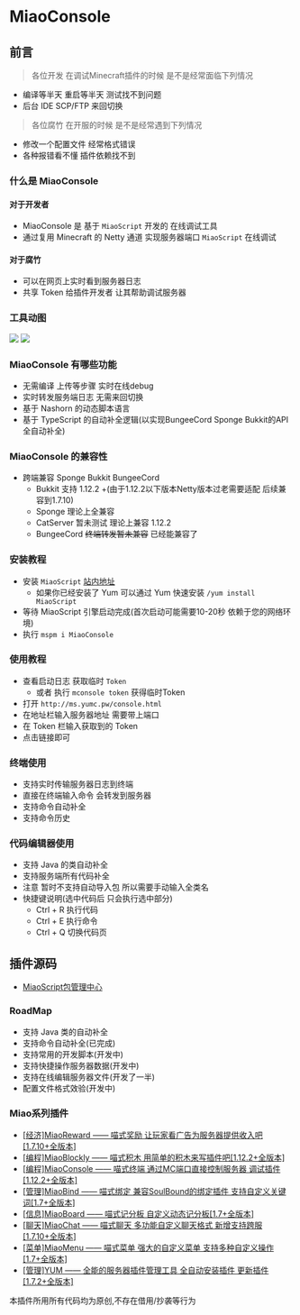 # MiaoConsole

## 前言

> 各位开发 在调试Minecraft插件的时候 是不是经常面临下列情况
- 编译等半天 重启等半天 测试找不到问题
- 后台 IDE SCP/FTP 来回切换

> 各位腐竹 在开服的时候 是不是经常遇到下列情况
- 修改一个配置文件 经常格式错误
- 各种报错看不懂 插件依赖找不到

### 什么是 MiaoConsole

#### 对于开发者
- MiaoConsole 是 基于 `MiaoScript` 开发的 在线调试工具
- 通过复用 Minecraft 的 Netty 通道 实现服务器端口 `MiaoScript` 在线调试

#### 对于腐竹
- 可以在网页上实时看到服务器日志
- 共享 Token 给插件开发者 让其帮助调试服务器

### 工具动图

![](https://i.loli.net/2020/05/15/YxjRVZ7yGS5aHKT.gif)
![](https://i.loli.net/2020/05/15/vTWSZlYD4nmpwKr.gif)

### MiaoConsole 有哪些功能
- 无需编译 上传等步骤 实时在线debug
- 实时转发服务端日志 无需来回切换
- 基于 Nashorn 的动态脚本语言
- 基于 TypeScript 的自动补全逻辑(以实现BungeeCord Sponge Bukkit的API全自动补全)

### MiaoConsole 的兼容性
- 跨端兼容 Sponge Bukkit BungeeCord
  - Bukkit 支持 1.12.2 +(由于1.12.2以下版本Netty版本过老需要适配 后续兼容到1.7.10)
  - Sponge 理论上全兼容
  - CatServer 暂未测试 理论上兼容 1.12.2
  - BungeeCord ~~终端转发暂未兼容~~ 已经能兼容了

### 安装教程
- 安装 `MiaoScript` [站内地址](https://www.mcbbs.net/thread-774401-1-1.html)
  - 如果你已经安装了 Yum 可以通过 Yum 快速安装 `/yum install MiaoScript`
- 等待 MiaoScript 引擎启动完成(首次启动可能需要10-20秒 依赖于您的网络环境)
- 执行 `mspm i MiaoConsole`

### 使用教程
- 查看启动日志 获取临时 `Token`
  - 或者 执行 `mconsole token` 获得临时Token
- 打开 `http://ms.yumc.pw/console.html`
- 在地址栏输入服务器地址 需要带上端口
- 在 Token 栏输入获取到的 Token
- 点击链接即可

### 终端使用
- 支持实时传输服务器日志到终端
- 直接在终端输入命令 会转发到服务器
- 支持命令自动补全
- 支持命令历史

### 代码编辑器使用
- 支持 Java 的类自动补全
- 支持服务端所有代码补全
- 注意 暂时不支持自动导入包 所以需要手动输入全类名
- 快捷键说明(选中代码后 只会执行选中部分)
  - Ctrl + R 执行代码
  - Ctrl + E 执行命令
  - Ctrl + Q 切换代码页

## 插件源码

- [MiaoScript包管理中心](https://git.yumc.pw/circlecloud/ms/src/branch/master/packages/plugins/src/MiaoConsole.ts)

### RoadMap
- 支持 Java 类的自动补全
- 支持命令自动补全(已完成)
- 支持常用的开发脚本(开发中)
- 支持快捷操作服务器数据(开发中)
- 支持在线编辑服务器文件(开发了一半)
- 配置文件格式效验(开发中)

### Miao系列插件

- [[经济]MiaoReward —— 喵式奖励 让玩家看广告为服务器提供收入吧[1.7.10+全版本]](https://www.mcbbs.net/thread-1121423-1-1.html)
- [[编程]MiaoBlockly —— 喵式积木 用简单的积木来写插件吧[1.12.2+全版本]](https://www.mcbbs.net/thread-1129411-1-1.html)
- [[编程]MiaoConsole —— 喵式终端 通过MC端口直接控制服务器 调试插件[1.12.2+全版本]](https://www.mcbbs.net/thread-1129227-1-1.html)
- [[管理]MiaoBind —— 喵式绑定 兼容SoulBound的绑定插件 支持自定义关键词[1.7+全版本]](https://www.mcbbs.net/thread-922072-1-1.html)
- [[信息]MiaoBoard —— 喵式记分板 自定义动态记分板[1.7+全版本]](https://www.mcbbs.net/thread-631482-1-1.html)
- [[聊天]MiaoChat —— 喵式聊天 多功能自定义聊天格式 新增支持跨服[1.7.10+全版本]](https://www.mcbbs.net/thread-631240-1-1.html)
- [[菜单]MiaoMenu —— 喵式菜单 强大的自定义菜单 支持多种自定义操作[1.7+全版本]](https://www.mcbbs.net/thread-860047-1-1.html)
- [[管理]YUM —— 全能的服务器插件管理工具 全自动安装插件 更新插件[1.7.2+全版本]](https://www.mcbbs.net/thread-701333-1-1.html)

本插件所用所有代码均为原创,不存在借用/抄袭等行为
